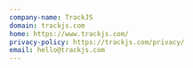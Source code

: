 ```yaml
---
company-name: TrackJS
domain: trackjs.com
home: https://www.trackjs.com/
privacy-policy: https://trackjs.com/privacy/
email: hello@trackjs.com
---
```




